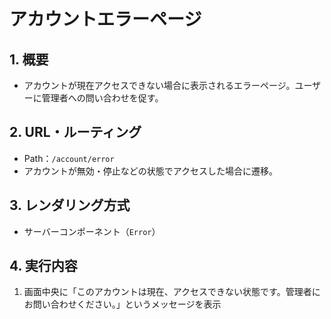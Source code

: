 # アカウントエラーページ

## 1. 概要

- アカウントが現在アクセスできない場合に表示されるエラーページ。ユーザーに管理者への問い合わせを促す。

## 2. URL・ルーティング

- Path：`/account/error`
- アカウントが無効・停止などの状態でアクセスした場合に遷移。

## 3. レンダリング方式

- サーバーコンポーネント（`Error`）

## 4. 実行内容

1. 画面中央に「このアカウントは現在、アクセスできない状態です。管理者にお問い合わせください。」というメッセージを表示

